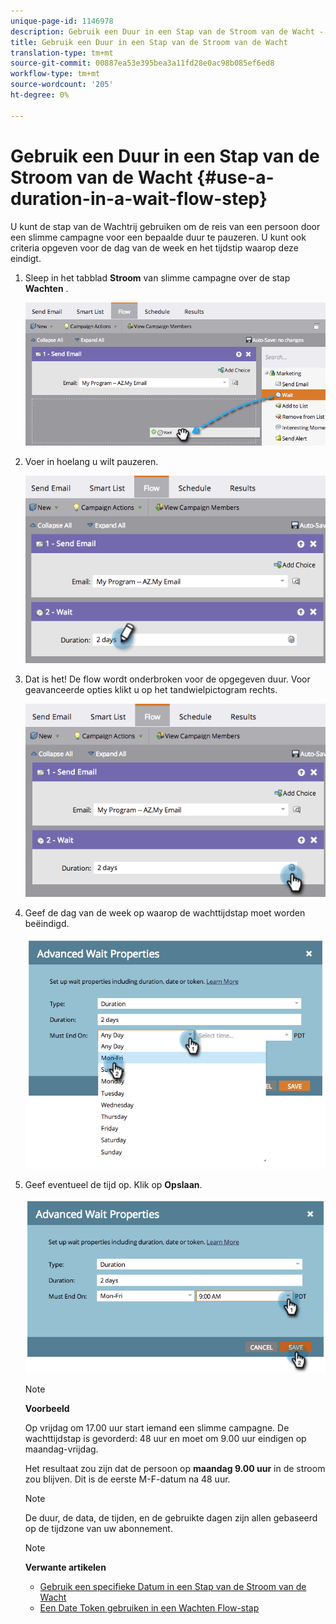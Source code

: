 ```yaml
---
unique-page-id: 1146978
description: Gebruik een Duur in een Stap van de Stroom van de Wacht - Marketo Docs - de Documentatie van het Product
title: Gebruik een Duur in een Stap van de Stroom van de Wacht
translation-type: tm+mt
source-git-commit: 00887ea53e395bea3a11fd28e0ac98b085ef6ed8
workflow-type: tm+mt
source-wordcount: '205'
ht-degree: 0%

---
```



# Gebruik een Duur in een Stap van de Stroom van de Wacht {#use-a-duration-in-a-wait-flow-step}

U kunt de stap van de Wachtrij gebruiken om de reis van een persoon door een slimme campagne voor een bepaalde duur te pauzeren. U kunt ook criteria opgeven voor de dag van de week en het tijdstip waarop deze eindigt.

1. Sleep in het tabblad **Stroom** van slimme campagne over de stap **Wachten** .

   ![](assets/image2014-9-22-11-3a53-3a57.png)

1. Voer in hoelang u wilt pauzeren.

   ![](assets/image2014-9-22-11-3a54-3a0.png)

1. Dat is het! De flow wordt onderbroken voor de opgegeven duur. Voor geavanceerde opties klikt u op het tandwielpictogram rechts.

   ![](assets/image2014-9-22-11-3a54-3a7.png)

1. Geef de dag van de week op waarop de wachttijdstap moet worden beëindigd.

   ![](assets/image2014-9-22-11-3a54-3a10.png)

1. Geef eventueel de tijd op. Klik op **Opslaan**.

   ![](assets/image2014-9-22-11-3a54-3a35.png)

   >[!NOTE]
   >
   >**Voorbeeld**
   >
   >
   >Op vrijdag om 17.00 uur start iemand een slimme campagne. De wachttijdstap is gevorderd: 48 uur en moet om 9.00 uur eindigen op maandag-vrijdag.
   >
   >
   >Het resultaat zou zijn dat de persoon op **maandag 9.00 uur** in de stroom zou blijven. Dit is de eerste M-F-datum na 48 uur.

   >[!NOTE]
   >
   >De duur, de data, de tijden, en de gebruikte dagen zijn allen gebaseerd op de tijdzone van uw abonnement.

   >[!NOTE]
   >
   >**Verwante artikelen**
   >
   >    
   >    
   >    * [Gebruik een specifieke Datum in een Stap van de Stroom van de Wacht](use-a-specific-date-in-a-wait-flow-step.md)
   >    * [Een Date Token gebruiken in een Wachten Flow-stap](use-a-date-token-in-a-wait-flow-step.md)


